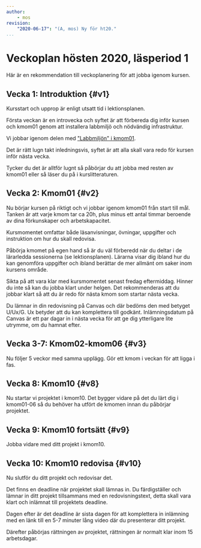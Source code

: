 ```yaml
---
author:
    - mos
revision:
    "2020-06-17": "(A, mos) Ny för ht20."
...
```

Veckoplan hösten 2020, läsperiod 1
==================================

Här är en rekommendation till veckoplanering för att jobba igenom kursen.

<!--more-->



Vecka 1: Introduktion {#v1}
----------------------------------

Kursstart och upprop är enligt utsatt tid i lektionsplanen.

Första veckan är en introvecka och syftet är att förbereda dig inför kursen och kmom01 genom att installera labbmiljö och nödvändig infrastruktur.

Vi jobbar igenom delen med ["Labbmiljön" i kmom01](https://dbwebb.se/kurser/htmlphp/kmom01#labbmiljo).

Det är rätt lugn takt inledningsvis, syftet är att alla skall vara redo för kursen inför nästa vecka.

Tycker du det är alltför lugnt så påbörjar du att jobba med resten av kmom01 eller så läser du på i kurslitteraturen.



Vecka 2: Kmom01 {#v2}
----------------------------------

Nu börjar kursen på riktigt och vi jobbar igenom kmom01 från start till mål. Tanken är att varje kmom tar ca 20h, plus minus ett antal timmar beroende av dina förkunskaper och arbetskapacitet.

Kursmomentet omfattar både läsanvisningar, övningar, uppgifter och instruktion om hur du skall redovisa.

Påbörja kmomet på egen hand så är du väl förberedd när du deltar i de lärarledda sessionerna (se lektionsplanen). Lärarna visar dig ibland hur du kan genomföra uppgifter och ibland berättar de mer allmänt om saker inom kursens område.

Sikta på att vara klar med kursmomentet senast fredag eftermiddag. Hinner du inte så kan du jobba klart under helgen. Det rekommenderas att du jobbar klart så att du är redo för nästa kmom som startar nästa vecka.

Du lämnar in din redovisning på Canvas och där bedöms den med betyget U/Ux/G. Ux betyder att du kan komplettera till godkänt. Inlämningsdatum på Canvas är ett par dagar in i nästa vecka för att ge dig ytterligare lite utrymme, om du hamnat efter.



Vecka 3-7: Kmom02-kmom06 {#v3}
----------------------------------

Nu följer 5 veckor med samma upplägg. Gör ett kmom i veckan för att ligga i fas.



Vecka 8: Kmom10 {#v8}
----------------------------------

Nu startar vi projektet i kmom10. Det bygger vidare på det du lärt dig i kmom01-06 så du behöver ha utfört de kmomen innan du påbörjar projektet.



Vecka 9: Kmom10 fortsätt {#v9}
----------------------------------

Jobba vidare med ditt projekt i kmom10.



Vecka 10: Kmom10 redovisa {#v10}
----------------------------------

Nu slutför du ditt projekt och redovisar det.

Det finns en deadline när projektet skall lämnas in. Du färdigställer och lämnar in ditt projekt tillsammans med en redovisningstext, detta skall vara klart och inlämnat till projektets deadline.

Dagen efter är det deadline är sista dagen för att komplettera in inlämning med en länk till en 5-7 minuter lång video där du presenterar ditt projekt.

Därefter påbörjas rättningen av projektet, rättningen är normalt klar inom 15 arbetsdagar.
